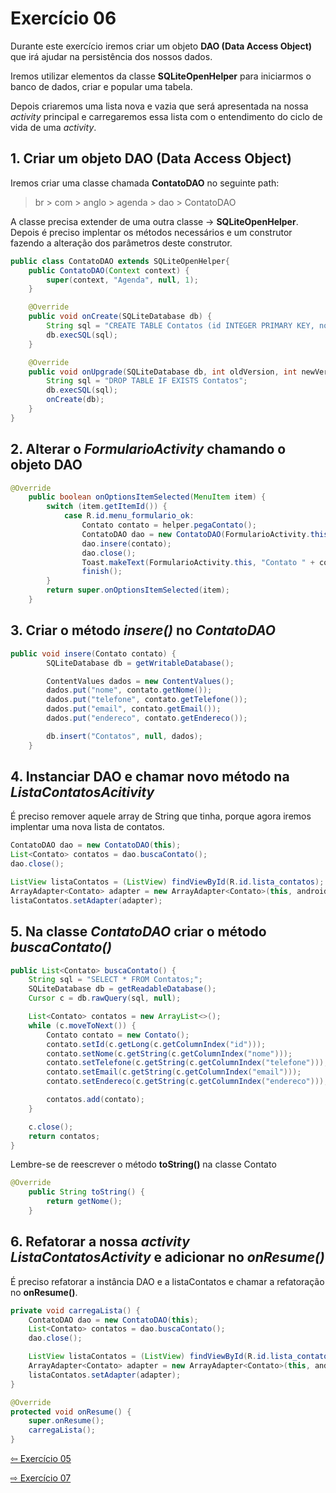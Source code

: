 # Exercício 06
Durante este exercício iremos criar um objeto __DAO (Data Access Object)__ que irá ajudar na persistência dos nossos dados.

Iremos utilizar elementos da classe __SQLiteOpenHelper__ para iniciarmos o banco de dados, criar e popular uma tabela.

Depois criaremos uma lista nova e vazia que será apresentada na nossa _activity_ principal e carregaremos essa lista com o entendimento do ciclo de vida de uma _activity_.

## 1. Criar um objeto DAO (Data Access Object)
Iremos criar uma classe chamada __ContatoDAO__ no seguinte path:
> br > com > anglo > agenda > dao > ContatoDAO

A classe precisa extender de uma outra classe -> __SQLiteOpenHelper__. Depois é preciso implentar os métodos
necessários e um construtor fazendo a alteração dos parâmetros deste construtor.
```java
public class ContatoDAO extends SQLiteOpenHelper{
    public ContatoDAO(Context context) {
        super(context, "Agenda", null, 1);
    }

    @Override
    public void onCreate(SQLiteDatabase db) {
        String sql = "CREATE TABLE Contatos (id INTEGER PRIMARY KEY, nome TEXT NOT NULL, telefone TEXT, email TEXT, endereco TEXT);";
        db.execSQL(sql);
    }

    @Override
    public void onUpgrade(SQLiteDatabase db, int oldVersion, int newVersion) {
        String sql = "DROP TABLE IF EXISTS Contatos";
        db.execSQL(sql);
        onCreate(db);
    }
}
```

## 2. Alterar o _FormularioActivity_ chamando o objeto DAO
```java
@Override
    public boolean onOptionsItemSelected(MenuItem item) {
        switch (item.getItemId()) {
            case R.id.menu_formulario_ok:
                Contato contato = helper.pegaContato();
                ContatoDAO dao = new ContatoDAO(FormularioActivity.this);
                dao.insere(contato);
                dao.close();
                Toast.makeText(FormularioActivity.this, "Contato " + contato.getNome() + " salvo!", Toast.LENGTH_SHORT).show();
                finish();
        }
        return super.onOptionsItemSelected(item);
    }
```

## 3. Criar o método _insere()_ no _ContatoDAO_
```java
public void insere(Contato contato) {
        SQLiteDatabase db = getWritableDatabase();

        ContentValues dados = new ContentValues();
        dados.put("nome", contato.getNome());
        dados.put("telefone", contato.getTelefone());
        dados.put("email", contato.getEmail());
        dados.put("endereco", contato.getEndereco());

        db.insert("Contatos", null, dados);
    }
```

## 4. Instanciar DAO e chamar novo método na _ListaContatosAcitivity_
É preciso remover aquele array de String que tinha, porque agora iremos implentar uma nova lista de contatos.
```java
ContatoDAO dao = new ContatoDAO(this);
List<Contato> contatos = dao.buscaContato();
dao.close();

ListView listaContatos = (ListView) findViewById(R.id.lista_contatos);
ArrayAdapter<Contato> adapter = new ArrayAdapter<Contato>(this, android.R.layout.simple_list_item_1, contatos);
listaContatos.setAdapter(adapter);
```

## 5. Na classe _ContatoDAO_ criar o método _buscaContato()_
```java
public List<Contato> buscaContato() {
    String sql = "SELECT * FROM Contatos;";
    SQLiteDatabase db = getReadableDatabase();
    Cursor c = db.rawQuery(sql, null);

    List<Contato> contatos = new ArrayList<>();
    while (c.moveToNext()) {
        Contato contato = new Contato();
        contato.setId(c.getLong(c.getColumnIndex("id")));
        contato.setNome(c.getString(c.getColumnIndex("nome")));
        contato.setTelefone(c.getString(c.getColumnIndex("telefone")));
        contato.setEmail(c.getString(c.getColumnIndex("email")));
        contato.setEndereco(c.getString(c.getColumnIndex("endereco")));

        contatos.add(contato);
    }

    c.close();
    return contatos;
}
```

Lembre-se de reescrever o método __toString()__ na classe Contato
```java
@Override
    public String toString() {
        return getNome();
    }
```

## 6. Refatorar a nossa _activity_ _ListaContatosActivity_ e adicionar no _onResume()_
É preciso refatorar a instância DAO e a listaContatos e chamar a refatoração no __onResume()__.
```java
private void carregaLista() {
    ContatoDAO dao = new ContatoDAO(this);
    List<Contato> contatos = dao.buscaContato();
    dao.close();

    ListView listaContatos = (ListView) findViewById(R.id.lista_contatos);
    ArrayAdapter<Contato> adapter = new ArrayAdapter<Contato>(this, android.R.layout.simple_list_item_1, contatos);
    listaContatos.setAdapter(adapter);
}

@Override
protected void onResume() {
    super.onResume();
    carregaLista();
}
```

[⇦ Exercício 05](https://github.com/medeirosthiiago/seicom-android/tree/master/exercicios/exer-05)

[⇨ Exercício 07](https://github.com/medeirosthiiago/seicom-android/tree/master/exercicios/exer-07)
